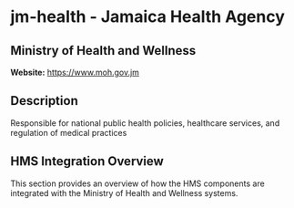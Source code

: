 # jm-health - Jamaica Health Agency

## Ministry of Health and Wellness

**Website:** https://www.moh.gov.jm

## Description

Responsible for national public health policies, healthcare services, and regulation of medical practices

## HMS Integration Overview

This section provides an overview of how the HMS components are integrated with the Ministry of Health and Wellness systems.
